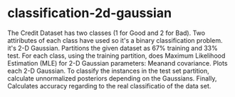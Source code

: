 # classification-2d-gaussian
The Credit Dataset has two classes (1 for Good and 2 for Bad). Two attiributes of each class have used so it's a binary classification problem.
it's 2-D Gaussian. Partitions the given dataset as 67% training and 33% test. For each class, using the training
partition, does Maximum Likelihood Estimation (MLE) for 2-D Gaussian parameters: Meanand covariance. Plots each 2-D Gaussian.
To classify the instances in the test set partition, calculate unnormalized posteriors
depending on the Gaussians. Finally, Calculates accuracy regarding to the real classificatio of the data set.
